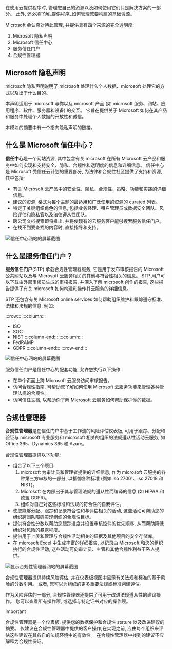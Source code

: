 在使用云提供程序时, 管理您自己的资源以及如何使用它们只是解决方案的一部分。 此外, 还必须了解_提供程序_如何管理您要构建的基础资源。

Microsoft 会认真对待此管理, 并提供具有四个来源的完全透明度:

1. Microsoft 隐私声明
1. Microsoft 信任中心
1. 服务信任门户
1. 合规性管理器

## <a name="microsoft-privacy-statement"></a>Microsoft 隐私声明
microsoft 隐私声明说明了 microsoft 处理什么个人数据、microsoft 处理它的方式以及出于什么目的。

本声明适用于 microsoft 与你以及 microsoft 产品 (如 microsoft 服务、网站、应用程序、软件、服务器和设备) 的交互。 它旨在提供关于 Microsoft 如何在其产品和服务中处理个人数据的开放性和诚信。

本模块的摘要中有一个指向隐私声明的链接。

## <a name="what-is-the-microsoft-trust-center"></a>什么是 Microsoft 信任中心？

**信任中心**是一个网站资源, 其中包含有关 microsoft 在所有 Microsoft 云产品和服务中如何实现和支持安全、隐私、合规性和透明度的信息和详细信息。 信任中心是 Microsoft 受信任云计划的重要部分, 为法律和合规性社区提供了支持和资源, 其中包括:

- 有关 Microsoft 云产品中的安全性、隐私、合规性、策略、功能和实践的详细信息。
- 建议的资源, 格式为每个主题的最适用和广泛使用的资源的 curated 列表。
- 特定于关键组织角色的信息, 包括业务经理、租户管理员或数据安全团队、风险评估和隐私官以及法律遵从性团队。
- 跨公司文档搜索即将推出, 并将使现有的云服务客户能够搜索服务信任门户。
- 在找不到要查找的内容时, 直接指导和支持。

![信任中心网站的屏幕截图](../media/6-trustcenter.png)

## <a name="what-is-the-service-trust-portal"></a>什么是服务信任门户？

**服务信任门户**(STP) 承载合规性管理器服务, 它是用于发布审核报告的 Microsoft 公共网站以及与 Microsoft 云服务相关的其他与符合性相关的信息。 STP 用户可以下载由外部审核员生成的审核报告, 并深入了解 microsoft 创作的报告, 这些报告提供了有关 microsoft 如何构建和操作其云服务的详细信息。

STP 还包含有关 Microsoft online services 如何帮助组织维护和跟踪遵守标准、法律和法规的信息, 例如:

:::row:::
  :::column:::
- ISO
- SOC
- NIST
  :::column-end:::
  :::column:::
- FedRAMP
- GDPR
  :::column-end:::
:::row-end:::

![信任中心网站的屏幕截图](../media/6-servicetrustportal.png)

服务信任门户是信任中心的配套功能, 允许您执行以下操作:

- 在单个页面上跨 Microsoft 云服务访问审核报告。
- 访问合规性指南, 可帮助您了解如何使用 Microsoft 云服务功能来管理各种管理法规的合规性。
- 访问信任文档, 以帮助你了解 Microsoft 云服务如何帮助保护你的数据。
 
## <a name="compliance-manager"></a>合规性管理器

**合规性管理器**是在信任门户中基于工作流的风险评估仪表板, 可用于跟踪、分配和验证与 microsoft 专业服务和 microsoft 相关的组织的法规遵从性活动云服务, 如 Office 365、Dynamics 365 和 Azure。

合规性管理器提供以下功能:

- 组合了以下三个项目:
    1. microsoft 为审计员和管理者提供的详细信息, 作为 microsoft 云服务的各种第三方审核的一部分, 以抵御各种标准 (例如 iso 27001、iso 27018 和 NIST)。
    2. Microsoft 在内部出于其与管理法规的遵从性而编译的信息 (如 HIPAA 和欧盟 GDPR)。
    3. 组织对自己对这些标准和法规的符合性的自我评估。
- 使您能够分配、跟踪和记录符合性和与评估相关的活动, 这些活动可帮助您的组织跨团队障碍实现组织的合规性目标。
- 提供符合性分数以帮助您跟踪进度并设置审核控件的优先顺序, 从而帮助降低组织对风险的暴露程度。
- 提供用于上传和管理与合规性活动相关的证据及其他项目的安全存储库。
- 在 microsoft Excel 中生成丰富的详细报告, 以记录由 Microsoft 和您的组织执行的合规性活动, 这些活动可向审计员、主管和其他合规性利益干系人提供。

![显示合规性管理器网站的屏幕截图](../media/6-compliancemanager.png)

合规性管理器提供持续风险评估, 并在仪表板视图中显示有关法规和标准的基于风险的分数引用。 或者, 您可以为组织的更多重要法规或标准创建评估。

作为风险评估的一部分, 合规性管理器还提供了可用于改进法规遵从性的建议操作。 您可以查看所有操作项, 或选择与特定证书对应的操作项。

> [!IMPORTANT] 
> 合规性管理器是一个仪表板, 提供您的数据保护和合规性 stature 以及改进建议的摘要。 仅建议在合规性管理器中提供的客户操作;在实现之前, 应由每个组织来评估这些建议在其各自的法规环境中的有效性。 在合规性管理器中找到的建议不应解释为合规性保证。
